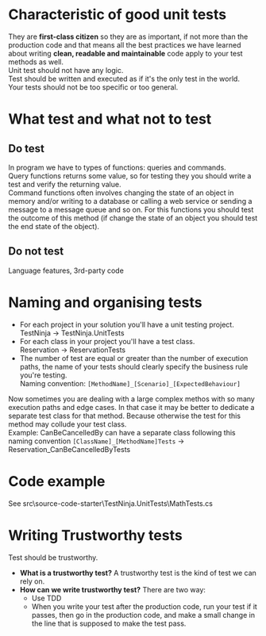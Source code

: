 # Characteristic of good unit tests
They are **first-class citizen** so they are as important, if not more than the production code and that means all the best practices we have learned about writing **clean, readable and maintainable** code apply to your test methods as well.  
Unit test should not have any logic.  
Test should be written and executed as if it's the only test in the world.  
Your tests should not be too specific or too general.

# What test and what not to test

## Do test
In program we have to types of functions: queries and commands.  
Query functions returns some value, so for testing they you should write a test and verify the returning value.  
Command functions often involves changing the state of an object in memory and/or writing to a database or calling a web service or sending a message to a message queue and so on. For this functions you should test the outcome of this method (if change the state of an object you should test the end state of the object).  

## Do not test
Language features, 3rd-party code

# Naming and organising tests
- For each project in your solution you'll have a unit testing project.  
  TestNinja -> TestNinja.UnitTests
- For each class in your project you'll have a test class.  
  Reservation -> ReservationTests
- The number of test are equal or greater than the number of execution paths, the name of your tests should clearly specify the business rule you're testing.  
    Naming convention: ```[MethodName]_[Scenario]_[ExpectedBehaviour]```

Now sometimes you are dealing with a large complex methos with so many execution paths and edge cases. In that case it may be better to dedicate a separate test class for that method. Because otherwise the test for this method may collude your test class.  
Example: CanBeCancelledBy can have a separate class following this naming convention ```[ClassName]_[MethodName]Tests``` -> Reservation_CanBeCancelledByTests

# Code example
See src\source-code-starter\TestNinja.UnitTests\MathTests.cs

# Writing Trustworthy tests
Test should be trustworthy.
- **What is a trustworthy test?** A trustworthy test is the kind of test we can rely on.
- **How can we write trustworthy test?** There are two way:
  - Use TDD
  - When you write your test after the production code, run your test if it passes, then go in the production code, and make a small change in the line that is supposed to make the test pass.